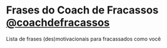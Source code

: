 # Frases do Coach de Fracassos [@coachdefracassos](https://www.instagram.com/coachdefracassos/)

Lista de frases (des)motivacionais para fracassados como você
